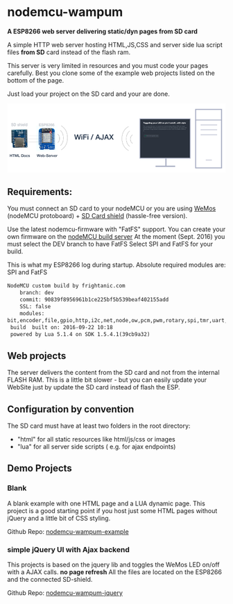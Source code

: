 # nodemcu-wampum
**A ESP8266 web server delivering static/dyn pages from SD card**

A simple HTTP web server hosting HTML,JS,CSS and server side lua script files
**from SD** card instead of the flash ram.

This server is very limited in resources and you must code your pages carefully. Best you clone 
some of the example web projects listed on the bottom of the page.

Just load your project on the SD card and your are done.


![WebServer](/teaser.png?raw=true "ESP8266 as full web server")


Requirements:
-------------
You must connect an SD card to your nodeMCU or you are using
[WeMos](http://www.wemos.cc) (nodeMCU protoboard) + [SD Card shield](http://www.wemos.cc/product/micro-sd-card-shield.html) (hassle-free version).

Use the latest nodemcu-firmware with "FatFS" support. You can
create your own firmware on the [nodeMCU build server](https://nodemcu-build.com/)
At the moment (Sept. 2016) you must select the DEV branch to have FatFS
Select SPI and FatFS for your build.

This is what my ESP8266 log during startup. Absolute required modules are: SPI and FatFS
```
NodeMCU custom build by frightanic.com
	branch: dev
	commit: 90839f8956961b1ce225bf5b539beaf402155add
	SSL: false
	modules: bit,encoder,file,gpio,http,i2c,net,node,ow,pcm,pwm,rotary,spi,tmr,uart,websocket,wifi
 build 	built on: 2016-09-22 10:18
 powered by Lua 5.1.4 on SDK 1.5.4.1(39cb9a32)

```


## Web projects
The server delivers the content from the SD card and not from the internal FLASH RAM. This is a little bit 
slower - but you can easily update your WebSite just by update the SD card instead of flash the ESP.


## Configuration by convention
The SD card must have at least two folders in the root directory:
 - "html" for all static resources like html/js/css or images
 - "lua" for all server side scripts ( e.g. for ajax endpoints)

## Demo Projects

### Blank
A blank example with one HTML page and a LUA dynamic page. This project is a good starting point
if you host just some HTML pages without jQuery and a little bit of CSS styling.
 
Github Repo: [nodemcu-wampum-example](https://github.com/freegroup/nodemcu-wampum-example)

### simple jQuery UI with Ajax backend
This projects is based on the jquery lib and toggles the WeMos LED on/off with a AJAX calls. **no page refresh**
All the files are located on the ESP8266 and the connected SD-shield.

Github Repo: [nodemcu-wampum-jquery](https://github.com/freegroup/nodemcu-wampum-jquery)
